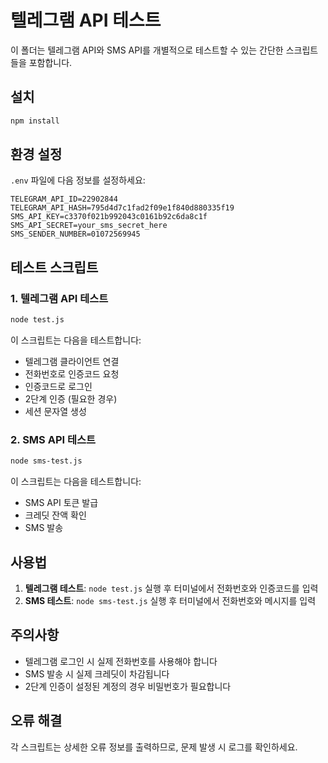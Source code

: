 # 텔레그램 API 테스트

이 폴더는 텔레그램 API와 SMS API를 개별적으로 테스트할 수 있는 간단한 스크립트들을 포함합니다.

## 설치

```bash
npm install
```

## 환경 설정

`.env` 파일에 다음 정보를 설정하세요:

```
TELEGRAM_API_ID=22902844
TELEGRAM_API_HASH=795d4d7c1fad2f09e1f840d880335f19
SMS_API_KEY=c3370f021b992043c0161b92c6da8c1f
SMS_API_SECRET=your_sms_secret_here
SMS_SENDER_NUMBER=01072569945
```

## 테스트 스크립트

### 1. 텔레그램 API 테스트

```bash
node test.js
```

이 스크립트는 다음을 테스트합니다:
- 텔레그램 클라이언트 연결
- 전화번호로 인증코드 요청
- 인증코드로 로그인
- 2단계 인증 (필요한 경우)
- 세션 문자열 생성

### 2. SMS API 테스트

```bash
node sms-test.js
```

이 스크립트는 다음을 테스트합니다:
- SMS API 토큰 발급
- 크레딧 잔액 확인
- SMS 발송

## 사용법

1. **텔레그램 테스트**: `node test.js` 실행 후 터미널에서 전화번호와 인증코드를 입력
2. **SMS 테스트**: `node sms-test.js` 실행 후 터미널에서 전화번호와 메시지를 입력

## 주의사항

- 텔레그램 로그인 시 실제 전화번호를 사용해야 합니다
- SMS 발송 시 실제 크레딧이 차감됩니다
- 2단계 인증이 설정된 계정의 경우 비밀번호가 필요합니다

## 오류 해결

각 스크립트는 상세한 오류 정보를 출력하므로, 문제 발생 시 로그를 확인하세요. 